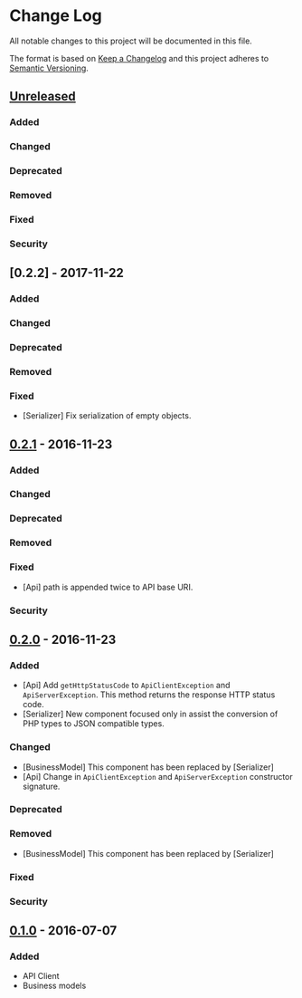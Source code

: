 # Change Log
All notable changes to this project will be documented in this file.

The format is based on [Keep a Changelog](http://keepachangelog.com/) 
and this project adheres to [Semantic Versioning](http://semver.org/).

## [Unreleased]
### Added

### Changed

### Deprecated

### Removed

### Fixed

### Security

## [0.2.2] - 2017-11-22
### Added

### Changed

### Deprecated

### Removed

### Fixed
- [Serializer] Fix serialization of empty objects.

## [0.2.1] - 2016-11-23
### Added

### Changed

### Deprecated

### Removed

### Fixed
- [Api] path is appended twice to API base URI.

### Security

## [0.2.0] - 2016-11-23
### Added
- [Api] Add `getHttpStatusCode` to `ApiClientException` and `ApiServerException`. This method returns the response HTTP status code.
- [Serializer] New component focused only in assist the conversion of PHP types to JSON compatible types.

### Changed
- [BusinessModel] This component has been replaced by [Serializer]
- [Api] Change in `ApiClientException` and `ApiServerException` constructor signature.

### Deprecated

### Removed
- [BusinessModel] This component has been replaced by [Serializer]

### Fixed

### Security

## [0.1.0] - 2016-07-07
### Added
- API Client
- Business models

[Unreleased]: https://github.com/aplazame/php-sdk/compare/v0.2.1...HEAD
[0.2.1]: https://github.com/aplazame/php-sdk/compare/v0.2.0...v0.2.1
[0.2.0]: https://github.com/aplazame/php-sdk/compare/v0.1.0...v0.2.0
[0.1.0]: https://github.com/aplazame/php-sdk/commit/cd32febb1dfb0afd3a4916204a2efd07a60a4b5f
